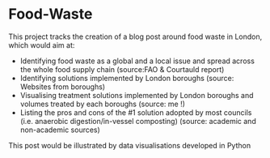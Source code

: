 # Food-Waste
This project tracks the creation of a blog post around food waste in London, which would aim at:
-	Identifying food waste as a global and a local issue and spread across the whole food supply chain (source:FAO & Courtauld report)
-	Identifying solutions implemented by London boroughs (source: Websites from boroughs)
-	Visualising treatment solutions implemented by London boroughs and volumes treated by each boroughs (source: me !)
-	Listing the pros and cons of the #1 solution adopted by most councils (i.e. anaerobic digestion/in-vessel composting)  (source: academic and non-academic sources)

This post would be illustrated by data visualisations developed in Python
